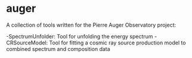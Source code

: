# auger

A collection of tools written for the Pierre Auger Observatory project:

-SpectrumUnfolder: Tool for unfolding the energy spectrum 
-CRSourceModel: Tool for fitting a cosmic ray source production model to combined spectrum and composition data
